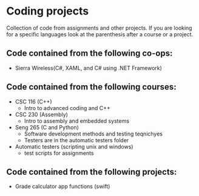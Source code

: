 # Coding projects
Collection of code from assignments and other projects. If you are looking for a specific languages look at the parenthesis after a course or a project.

## Code contained from the following co-ops:
- Sierra Wireless(C#, XAML, and C# using .NET Framework)

## Code contained from the following courses:
- CSC 116 (C++)
  - Intro to advanced coding and C++
- CSC 230 (Assembly)
  - Intro to assembly and embedded systems
- Seng 265 (C and Python)
  - Software development methods and testing teqnichyes
  - Testers are in the automatic testers folder
- Automatic testers (scripting unix and windows)
  - test scripts for assignments
  
## Code contained from the following projects:
- Grade calculator app functions (swift)
